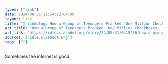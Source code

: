 ```yaml
---
types: ["link"]
date: 2024-08-31T11:54:22-04:00
layout: link
title: "🔗 linkblog: How a Group of Teenagers Pranked 'One Million Checkboxes' - Slashdot'"
art_title: "How a Group of Teenagers Pranked 'One Million Checkboxes' - Slashdot"
art_link: "https://idle.slashdot.org/story/24/08/31/0419256/how-a-group-of-teenagers-pranked-one-million-checkboxes?utm_source=rss1.0mainlinkanon&utm_medium=feed"
sources: ["idle.slashdot.org"]
tags: [""]
---
```

Sometimes the internet is good.
